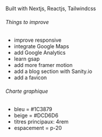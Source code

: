Built with Nextjs, Reactjs, Tailwindcss

###### Things to improve ######
- improve responsive
- integrate Google Maps
- add Google Analytics
- learn gsap
- add more framer motion
- add a blog section with Sanity.io
- add a favicon



###### Charte graphique ######
- bleu = #1C3879
- beige = #DCD6D6
- titres principaux: 4rem
- espacement = p-20 


